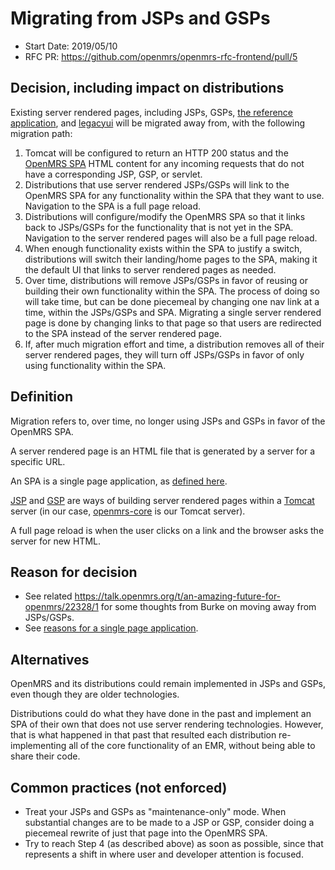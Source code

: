 # Migrating from JSPs and GSPs
- Start Date: 2019/05/10
- RFC PR: https://github.com/openmrs/openmrs-rfc-frontend/pull/5

## Decision, including impact on distributions
Existing server rendered pages, including JSPs, GSPs,
[the reference application](https://github.com/openmrs/openmrs-module-referenceapplication), and
[legacyui](https://github.com/openmrs/openmrs-module-legacyui) will be migrated away from, with
the following migration path:

1) Tomcat will be configured to return an HTTP 200 status and the [OpenMRS SPA](/text/0001-single-page-applications.md)
HTML content for any incoming requests that do not have a corresponding JSP, GSP, or servlet.
2) Distributions that use server rendered JSPs/GSPs will link to the OpenMRS SPA for any functionality within the
SPA that they want to use. Navigation to the SPA is a full page reload.
3) Distributions will configure/modify the OpenMRS SPA so that it links back to JSPs/GSPs for the functionality
that is not yet in the SPA. Navigation to the server rendered pages will also be a full page reload.
4) When enough functionality exists within the SPA to justify a switch, distributions will switch their
landing/home pages to the SPA, making it the default UI that links to server rendered pages as needed.
5) Over time, distributions will remove JSPs/GSPs in favor of reusing or building their own functionality
within the SPA. The process of doing so will take time, but can be done piecemeal by changing one
nav link at a time, within the JSPs/GSPs and SPA. Migrating a single server rendered page is done by
changing links to that page so that users are redirected to the SPA instead of the server rendered page.
6) If, after much migration effort and time, a distribution removes all of their server rendered pages,
they will turn off JSPs/GSPs in favor of only using functionality within the SPA.

## Definition
Migration refers to, over time, no longer using JSPs and GSPs in favor of the OpenMRS SPA.

A server rendered page is an HTML file that is generated by a server for a specific URL.

An SPA is a single page application, as [defined here](/text/0001-single-page-applications.md).

[JSP](https://en.wikipedia.org/wiki/JavaServer_Pages) and [GSP](https://gsp.grails.org/latest/guide/index.html) are 
ways of building server rendered pages within a [Tomcat](https://en.wikipedia.org/wiki/Apache_Tomcat) server (in our case,
[openmrs-core](https://github.com/openmrs/openmrs-core/) is our Tomcat server).

A full page reload is when the user clicks on a link and the browser asks the server for new HTML.

## Reason for decision
- See related https://talk.openmrs.org/t/an-amazing-future-for-openmrs/22328/1 for some thoughts from Burke
on moving away from JSPs/GSPs.
- See [reasons for a single page application](/text/0001-single-page-applications.md#reason-for-decision).

## Alternatives
OpenMRS and its distributions could remain implemented in JSPs and GSPs, even though they are older technologies.

Distributions could do what they have done in the past and implement an SPA of their own that does not use server
rendering technologies. However, that is what happened in that past that resulted each distribution re-implementing
all of the core functionality of an EMR, without being able to share their code.

## Common practices (not enforced)
- Treat your JSPs and GSPs as "maintenance-only" mode. When substantial changes are to be made to a JSP or GSP, consider
doing a piecemeal rewrite of just that page into the OpenMRS SPA.
- Try to reach Step 4 (as described above) as soon as possible, since that represents a shift in where user and developer
attention is focused.